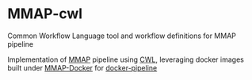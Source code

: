 # MMAP-cwl
Common Workflow Language tool and workflow definitions for MMAP pipeline

Implementation of [MMAP](https://github.com/Duke-GCB/MMAP) pipeline using [CWL](https://github.com/common-workflow-language/common-workflow-language), leveraging docker images built under [MMAP-Docker](https://github.com/Duke-GCB/MMAP-Docker) for [docker-pipeline](https://github.com/Duke-GCB/docker-pipeline)
